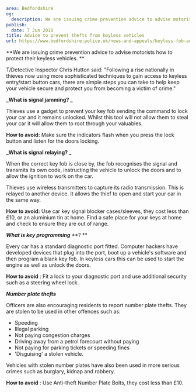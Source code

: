 ```yaml
area: Bedfordshire
og:
  description: We are issuing crime prevention advice to advise motorists how to protect their keyless vehicles.
publish:
  date: 7 Jun 2018
title: Advice to prevent thefts from keyless vehicles
url: https://www.bedfordshire.police.uk/news-and-appeals/keyless-fob-advice-june18
```

**We are issuing crime prevention advice to advise motorists how to protect their keyless vehicles. **

T/Detective Inspector Chris Hutton said: "Following a rise nationally in thieves now using more sophisticated techniques to gain access to keyless entry/start button cars, there are simple steps you can take to help keep your vehicle secure and protect you from becoming a victim of crime."

**_What is signal jamming? _**

Thieves use a gadget to prevent your key fob sending the command to lock your car and it remains unlocked. Whilst this tool will not allow them to steal your car it will allow them to root through your valuables.

**How to avoid:** Make sure the indicators flash when you press the lock button and listen for the doors locking.

**_What is signal relaying? _**

When the correct key fob is close by, the fob recognises the signal and transmits its own code, instructing the vehicle to unlock the doors and to allow the ignition to work on the car.

Thieves use wireless transmitters to capture its radio transmission. This is relayed to another device. It allows the thief to open and start your car in the same way.

**How to avoid:** Use car key signal blocker cases/sleeves, they cost less than £10, or an aluminium tin at home. Find a safe place for your keys at home and check to ensure they are out of range.

**_What is key programming_** **? **

Every car has a standard diagnostic port fitted. Computer hackers have developed devices that plug into the port, boot up a vehicle's software and then program a blank key fob. In keyless cars this can be used to start the engine as well as unlock the doors.

**How to avoid** : Fit a lock to your diagnostic port and use additional security such as a steering wheel lock.

**_Number plate thefts_**

Officers are also encouraging residents to report number plate thefts. They are stolen to be used in other offences such as:

 * Speeding
 * Illegal parking
 * Not paying congestion charges
 * Driving away from a petrol forecourt without paying
 * Not paying for parking tickets or speeding fines
 * 'Disguising' a stolen vehicle.

Vehicles with stolen number plates have also been used in more serious crimes such as burglary, kidnap and robbery.

**How to avoid** : Use Anti-theft Number Plate Bolts, they cost less than £10.
